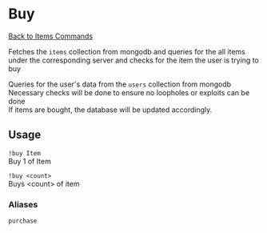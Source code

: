 # Buy
[Back to Items Commands](https://github.com/NicholasJohansan/EP5#items)

Fetches the `items` collection from mongodb and queries
for the all items under the corresponding server and checks for the item the user is trying to buy

Queries for the user's data from the `users` collection from mongodb\
Necessary checks will be done to ensure no loopholes or exploits can be done\
If items are bought, the database will be updated accordingly.

## Usage

`!buy Item`\
Buy 1 of Item

`!buy <count>`\
Buys <‌count> of item

### Aliases
`purchase`